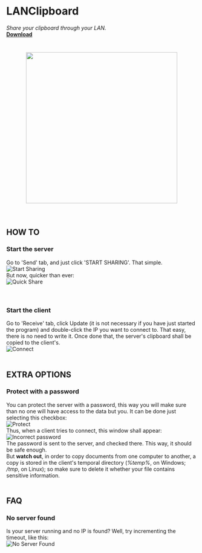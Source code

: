 # LANClipboard
_Share your clipboard through your LAN._<br>
**[Download](https://github.com/jlxip/LANClipboard/releases)**


<h1 align='center'><img width='400' src='http://i.imgur.com/1abS9lu.png'><br><br></h1>

## HOW TO
### Start the server
Go to 'Send' tab, and just click 'START SHARING'. That simple.<br>
![Start Sharing](http://i.imgur.com/cLhILeF.gif)<br>
But now, quicker than ever:<br>
![Quick Share](http://i.imgur.com/SFtUL9r.gif)<br>
<br><br>

### Start the client
Go to 'Receive' tab, click Update (it is not necessary if you have just started the program) and double-click the IP you want to connect to. That easy, there is no need to write it. Once done that, the server's clipboard shall be copied to the client's.<br>
![Connect](http://i.imgur.com/15NTH62.gif)
<br><br>

## EXTRA OPTIONS
### Protect with a password
You can protect the server with a password, this way you will make sure than no one will have access to the data but you.
It can be done just selecting this checkbox:<br>
![Protect](http://i.imgur.com/MhFRjZf.gif)<br>
Thus, when a client tries to connect, this window shall appear:<br>
![Incorrect password](http://i.imgur.com/Ni0X2Cm.gif)<br>
The password is sent to the server, and checked there. This way, it should be safe enough.<br>
But **watch out**, in order to copy documents from one computer to another, a copy is stored in the client's temporal directory (_%temp%_, on Windows; _/tmp_, on Linux); so make sure to delete it whether your file contains sensitive information.
<br><br>

## FAQ
### No server found
Is your server running and no IP is found? Well, try incrementing the timeout, like this:<br>
![No Server Found](http://i.imgur.com/gD5xnIF.gif)<br>
<br>